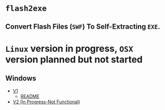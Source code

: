# `flash2exe`
## Convert Flash Files (`SWF`) To Self-Extracting `EXE`.

# `Linux` version in progress, `OSX` version planned but not started

## Windows

* [V1](https://github.com/CoffeeCoder1/flash2exe/tree/main/Windows/V1/)
  * [README](https://github.com/CoffeeCoder1/flash2exe/blob/main/Windows/V1/README.md)
* [V2 (In Progress-Not Functional)](https://github.com/CoffeeCoder1/flash2exe/tree/main/Windows/V2/)
